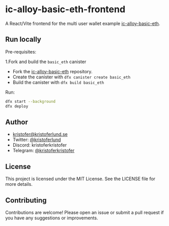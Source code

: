 # ic-alloy-basic-eth-frontend

A React/Vite frontend for the multi user wallet example [ic-alloy-basic-eth](https://github.com/kristoferlund/ic-alloy-basic-eth).

## Run locally

Pre-requisites:

1.Fork and build the `basic_eth` canister

- Fork the [ic-alloy-basic-eth](https://github.com/kristoferlund/ic-alloy-basic-eth) repository.
- Create the canister with `dfx canister create basic_eth`
- Build the canister with `dfx build basic_eth`

Run:

```bash
dfx start --background
dfx deploy
```

## Author

- [kristofer@kristoferlund.se](mailto:kristofer@kristoferlund.se)
- Twitter: [@kristoferlund](https://twitter.com/kristoferlund)
- Discord: kristoferkristofer
- Telegram: [@kristoferkristofer](https://t.me/kristoferkristofer)

## License

This project is licensed under the MIT License. See the LICENSE file for more
details.

## Contributing

Contributions are welcome! Please open an issue or submit a pull request if you
have any suggestions or improvements.

